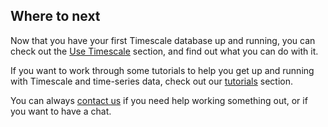## Where to next

Now that you have your first Timescale database up and running, you can check
out the [Use Timescale][tsdb-docs] section, and find out what
you can do with it.

If you want to work through some tutorials to help you get up and running with
Timescale and time-series data, check out our [tutorials][tutorials] section.

You can always [contact us][contact] if you need help working something out, or
if you want to have a chat.

[contact]: https://www.timescale.com/contact
[tsdb-docs]: /timescaledb/:currentVersion:/use-timescale
[tutorials]: /timescaledb/:currentVersion:/tutorials/